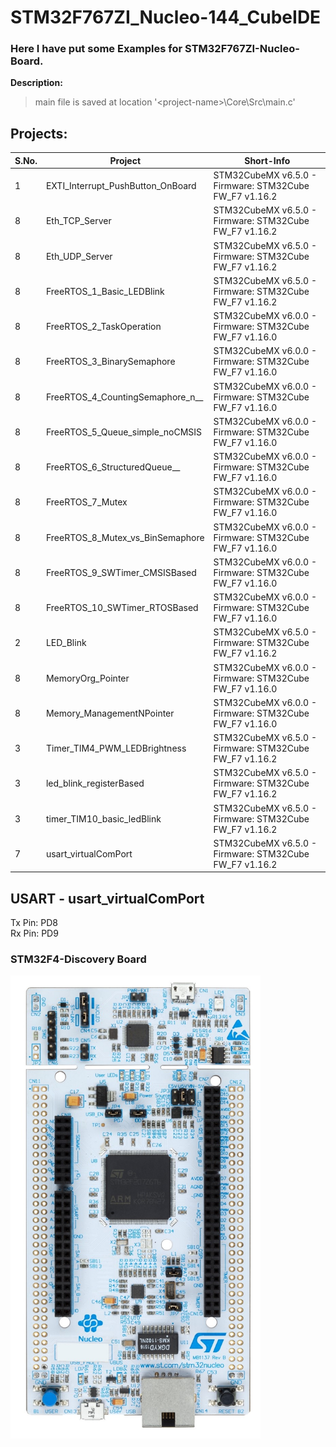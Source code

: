 
# STM32F767ZI_Nucleo-144_CubeIDE
 ### Here I have put some Examples for STM32F767ZI-Nucleo-Board.

**Description:**
> main file is saved at location '\<project-name>\Core\Src\main.c'

## Projects:

| S.No. | Project                           | Short-Info                                                |
|-------|-----------------------------------| --------------------------------------------------------- |
| 1     | EXTI_Interrupt_PushButton_OnBoard | STM32CubeMX v6.5.0 - Firmware: STM32Cube FW_F7 v1.16.2    |
| 8     | Eth_TCP_Server                    | STM32CubeMX v6.5.0 - Firmware: STM32Cube FW_F7 v1.16.2    |
| 8     | Eth_UDP_Server                    | STM32CubeMX v6.5.0 - Firmware: STM32Cube FW_F7 v1.16.2    |
| 8     | FreeRTOS_1_Basic_LEDBlink         | STM32CubeMX v6.5.0 - Firmware: STM32Cube FW_F7 v1.16.2    |
| 8     | FreeRTOS_2_TaskOperation          | STM32CubeMX v6.0.0 - Firmware: STM32Cube FW_F7 v1.16.0    |
| 8     | FreeRTOS_3_BinarySemaphore        | STM32CubeMX v6.0.0 - Firmware: STM32Cube FW_F7 v1.16.0    |
| 8     | FreeRTOS_4_CountingSemaphore_n__  | STM32CubeMX v6.0.0 - Firmware: STM32Cube FW_F7 v1.16.0    |
| 8     | FreeRTOS_5_Queue_simple_noCMSIS   | STM32CubeMX v6.0.0 - Firmware: STM32Cube FW_F7 v1.16.0    |
| 8     | FreeRTOS_6_StructuredQueue__      | STM32CubeMX v6.0.0 - Firmware: STM32Cube FW_F7 v1.16.0    |
| 8     | FreeRTOS_7_Mutex                  | STM32CubeMX v6.0.0 - Firmware: STM32Cube FW_F7 v1.16.0    |
| 8     | FreeRTOS_8_Mutex_vs_BinSemaphore  | STM32CubeMX v6.0.0 - Firmware: STM32Cube FW_F7 v1.16.0    |
| 8     | FreeRTOS_9_SWTimer_CMSISBased     | STM32CubeMX v6.0.0 - Firmware: STM32Cube FW_F7 v1.16.0    |
| 8     | FreeRTOS_10_SWTimer_RTOSBased     | STM32CubeMX v6.0.0 - Firmware: STM32Cube FW_F7 v1.16.0    |
| 2     | LED_Blink                         | STM32CubeMX v6.5.0 - Firmware: STM32Cube FW_F7 v1.16.2    |
| 8     | MemoryOrg_Pointer                 | STM32CubeMX v6.0.0 - Firmware: STM32Cube FW_F7 v1.16.0    |
| 8     | Memory_ManagementNPointer         | STM32CubeMX v6.0.0 - Firmware: STM32Cube FW_F7 v1.16.0    |
| 3     | Timer_TIM4_PWM_LEDBrightness      | STM32CubeMX v6.5.0 - Firmware: STM32Cube FW_F7 v1.16.2    |
| 3     | led_blink_registerBased           | STM32CubeMX v6.5.0 - Firmware: STM32Cube FW_F7 v1.16.2    |
| 3     | timer_TIM10_basic_ledBlink        | STM32CubeMX v6.5.0 - Firmware: STM32Cube FW_F7 v1.16.2    |
| 7     | usart_virtualComPort              | STM32CubeMX v6.5.0 - Firmware: STM32Cube FW_F7 v1.16.2    |

## USART - usart_virtualComPort
Tx Pin: PD8  
Rx Pin: PD9  

### STM32F4-Discovery Board
<img src="zz_docs/STM32F767ZI-Nucleo.jpg" alt="STM32F767ZI-Nucleo MCU" style="width:400px;"/>
